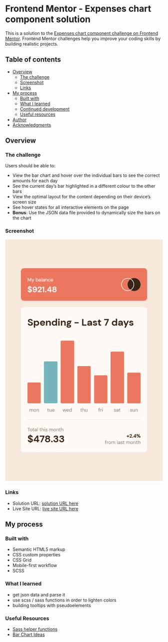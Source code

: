 # Frontend Mentor - Expenses chart component solution

This is a solution to the [Expenses chart component challenge on Frontend Mentor](https://www.frontendmentor.io/challenges/expenses-chart-component-e7yJBUdjwt). Frontend Mentor challenges help you improve your coding skills by building realistic projects. 

## Table of contents

- [Overview](#overview)
  - [The challenge](#the-challenge)
  - [Screenshot](#screenshot)
  - [Links](#links)
- [My process](#my-process)
  - [Built with](#built-with)
  - [What I learned](#what-i-learned)
  - [Continued development](#continued-development)
  - [Useful resources](#useful-resources)
- [Author](#author)
- [Acknowledgments](#acknowledgments)


## Overview

### The challenge

Users should be able to:

- View the bar chart and hover over the individual bars to see the correct amounts for each day
- See the current day’s bar highlighted in a different colour to the other bars
- View the optimal layout for the content depending on their device’s screen size
- See hover states for all interactive elements on the page
- **Bonus**: Use the JSON data file provided to dynamically size the bars on the chart

### Screenshot

![](./screenshot.png)

### Links

- Solution URL: [solution URL here](https://github.com/mcselle/frontendMentor_expenses_chart)
- Live Site URL: [live site URL here](https://mcselle.github.io/frontendMentor_expenses_chart/)

## My process

### Built with

- Semantic HTML5 markup
- CSS custom properties
- CSS Grid
- Mobile-first workflow
- SCSS

### What I learned

- get json data and parse it
- use scss / sass functions in order to lighten colors
- building tooltips with pseudoelements

### Useful Resources

- [Sass helper functions](https://stackoverflow.com/a/73493145)
- [Bar Chart Ideas](https://www.coding-dude.com/wp/html5/bar-chart-html/)